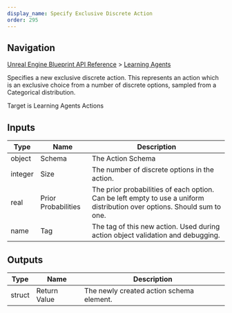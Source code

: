 ```yaml
---
display_name: Specify Exclusive Discrete Action
order: 295
---
```

## Navigation

[Unreal Engine Blueprint API Reference](https://dev.epicgames.com/documentation/en-us/unreal-engine/BlueprintAPI) > [Learning Agents](https://dev.epicgames.com/documentation/en-us/unreal-engine/BlueprintAPI/LearningAgents)

Specifies a new exclusive discrete action. This represents an action which is an exclusive choice from a number of discrete options, sampled
from a Categorical distribution.

Target is Learning Agents Actions

## Inputs

| Type | Name | Description |
| --- | --- | --- |
| object | Schema | The Action Schema |
| integer | Size | The number of discrete options in the action. |
| real | Prior Probabilities | The prior probabilities of each option. Can be left empty to use a uniform distribution over options. Should sum to one. |
| name | Tag | The tag of this new action. Used during action object validation and debugging. |

## Outputs

| Type | Name | Description |
| --- | --- | --- |
| struct | Return Value | The newly created action schema element. |
